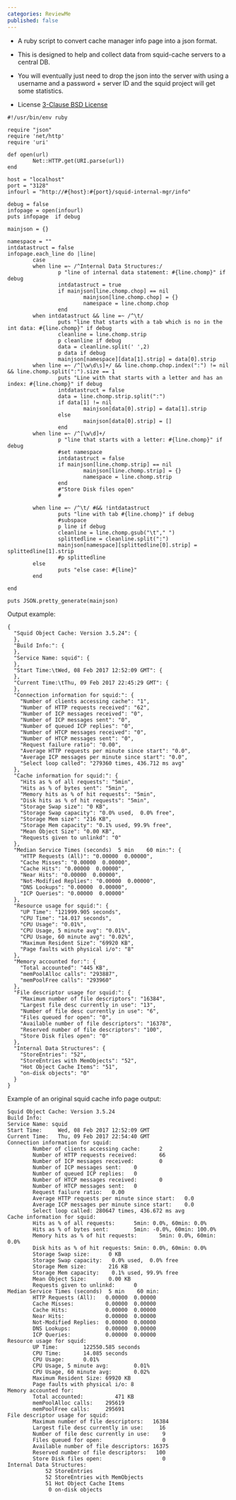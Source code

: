 ```yaml
---
categories: ReviewMe
published: false
---
```

  - A ruby script to convert cache manager info page into a json format.

  - This is designed to help and collect data from squid-cache servers
    to a central DB.

  - You will eventually just need to drop the json into the server with
    using a username and a password + server ID and the squid project
    will get some statistics.

  - License [3-Clause BSD License](http://ngtech.co.il/license/)

<!-- end list -->

``` highlight
#!/usr/bin/env ruby

require "json"
require 'net/http'
require 'uri'

def open(url)
        Net::HTTP.get(URI.parse(url))
end

host = "localhost"
port = "3128"
infourl = "http://#{host}:#{port}/squid-internal-mgr/info"

debug = false
infopage = open(infourl)
puts infopage  if debug

mainjson = {}

namespace = ""
intdatastruct = false
infopage.each_line do |line|
        case
        when line =~ /^Internal Data Structures:/
                p "line of internal data statement: #{line.chomp}" if debug
                intdatastruct = true
                if mainjson[line.chomp.chop] == nil
                        mainjson[line.chomp.chop] = {}
                        namespace = line.chomp.chop
                end
        when intdatastruct && line =~ /^\t/
                puts "line that starts with a tab which is no in the int data: #{line.chomp}" if debug
                cleanline = line.chomp.strip
                p cleanline if debug
                data = cleanline.split(' ',2)
                p data if debug
                mainjson[namespace][data[1].strip] = data[0].strip
        when line =~ /^[\w\d\s]+/ && line.chomp.chop.index(":") != nil && line.chomp.split(":").size == 1
                puts "Line with that starts with a letter and has an index: #{line.chomp}" if debug
                intdatastruct = false
                data = line.chomp.strip.split(":")
                if data[1] != nil
                        mainjson[data[0].strip] = data[1].strip
                else
                        mainjson[data[0].strip] = []
                end
        when line =~ /^[\w\d]+/
                p "line that starts with a letter: #{line.chomp}" if debug
                #set namespace
                intdatastruct = false
                if mainjson[line.chomp.strip] == nil
                        mainjson[line.chomp.strip] = {}
                        namespace = line.chomp.strip
                end
                #"Store Disk files open"
                #

        when line =~ /^\t/ #&& !intdatastruct
                puts "line with tab #{line.chomp}" if debug
                #subspace
                p line if debug
                cleanline = line.chomp.gsub("\t"," ")
                splittedline = cleanline.split(":")
                mainjson[namespace][splittedline[0].strip] = splittedline[1].strip
                #p splittedline
        else
                puts "else case: #{line}"
        end

end

puts JSON.pretty_generate(mainjson)
```

Output example:

    {
      "Squid Object Cache: Version 3.5.24": {
      },
      "Build Info:": {
      },
      "Service Name: squid": {
      },
      "Start Time:\tWed, 08 Feb 2017 12:52:09 GMT": {
      },
      "Current Time:\tThu, 09 Feb 2017 22:45:29 GMT": {
      },
      "Connection information for squid:": {
        "Number of clients accessing cache": "1",
        "Number of HTTP requests received": "62",
        "Number of ICP messages received": "0",
        "Number of ICP messages sent": "0",
        "Number of queued ICP replies": "0",
        "Number of HTCP messages received": "0",
        "Number of HTCP messages sent": "0",
        "Request failure ratio": "0.00",
        "Average HTTP requests per minute since start": "0.0",
        "Average ICP messages per minute since start": "0.0",
        "Select loop called": "279360 times, 436.712 ms avg"
      },
      "Cache information for squid:": {
        "Hits as % of all requests": "5min",
        "Hits as % of bytes sent": "5min",
        "Memory hits as % of hit requests": "5min",
        "Disk hits as % of hit requests": "5min",
        "Storage Swap size": "0 KB",
        "Storage Swap capacity": "0.0% used,  0.0% free",
        "Storage Mem size": "216 KB",
        "Storage Mem capacity": "0.1% used, 99.9% free",
        "Mean Object Size": "0.00 KB",
        "Requests given to unlinkd": "0"
      },
      "Median Service Times (seconds)  5 min    60 min:": {
        "HTTP Requests (All)": "0.00000  0.00000",
        "Cache Misses": "0.00000  0.00000",
        "Cache Hits": "0.00000  0.00000",
        "Near Hits": "0.00000  0.00000",
        "Not-Modified Replies": "0.00000  0.00000",
        "DNS Lookups": "0.00000  0.00000",
        "ICP Queries": "0.00000  0.00000"
      },
      "Resource usage for squid:": {
        "UP Time": "121999.905 seconds",
        "CPU Time": "14.017 seconds",
        "CPU Usage": "0.01%",
        "CPU Usage, 5 minute avg": "0.01%",
        "CPU Usage, 60 minute avg": "0.02%",
        "Maximum Resident Size": "69920 KB",
        "Page faults with physical i/o": "8"
      },
      "Memory accounted for:": {
        "Total accounted": "445 KB",
        "memPoolAlloc calls": "293887",
        "memPoolFree calls": "293960"
      },
      "File descriptor usage for squid:": {
        "Maximum number of file descriptors": "16384",
        "Largest file desc currently in use": "13",
        "Number of file desc currently in use": "6",
        "Files queued for open": "0",
        "Available number of file descriptors": "16378",
        "Reserved number of file descriptors": "100",
        "Store Disk files open": "0"
      },
      "Internal Data Structures": {
        "StoreEntries": "52",
        "StoreEntries with MemObjects": "52",
        "Hot Object Cache Items": "51",
        "on-disk objects": "0"
      }
    }

Example of an original squid cache info page output:

    Squid Object Cache: Version 3.5.24
    Build Info: 
    Service Name: squid
    Start Time:     Wed, 08 Feb 2017 12:52:09 GMT
    Current Time:   Thu, 09 Feb 2017 22:54:40 GMT
    Connection information for squid:
            Number of clients accessing cache:      2
            Number of HTTP requests received:       66
            Number of ICP messages received:        0
            Number of ICP messages sent:    0
            Number of queued ICP replies:   0
            Number of HTCP messages received:       0
            Number of HTCP messages sent:   0
            Request failure ratio:   0.00
            Average HTTP requests per minute since start:   0.0
            Average ICP messages per minute since start:    0.0
            Select loop called: 280647 times, 436.672 ms avg
    Cache information for squid:
            Hits as % of all requests:      5min: 0.0%, 60min: 0.0%
            Hits as % of bytes sent:        5min: -0.0%, 60min: 100.0%
            Memory hits as % of hit requests:       5min: 0.0%, 60min: 0.0%
            Disk hits as % of hit requests: 5min: 0.0%, 60min: 0.0%
            Storage Swap size:      0 KB
            Storage Swap capacity:   0.0% used,  0.0% free
            Storage Mem size:       216 KB
            Storage Mem capacity:    0.1% used, 99.9% free
            Mean Object Size:       0.00 KB
            Requests given to unlinkd:      0
    Median Service Times (seconds)  5 min    60 min:
            HTTP Requests (All):   0.00000  0.00000
            Cache Misses:          0.00000  0.00000
            Cache Hits:            0.00000  0.00000
            Near Hits:             0.00000  0.00000
            Not-Modified Replies:  0.00000  0.00000
            DNS Lookups:           0.00000  0.00000
            ICP Queries:           0.00000  0.00000
    Resource usage for squid:
            UP Time:        122550.585 seconds
            CPU Time:       14.085 seconds
            CPU Usage:      0.01%
            CPU Usage, 5 minute avg:        0.01%
            CPU Usage, 60 minute avg:       0.02%
            Maximum Resident Size: 69920 KB
            Page faults with physical i/o: 8
    Memory accounted for:
            Total accounted:          471 KB
            memPoolAlloc calls:    295619
            memPoolFree calls:     295691
    File descriptor usage for squid:
            Maximum number of file descriptors:   16384
            Largest file desc currently in use:     16
            Number of file desc currently in use:    9
            Files queued for open:                   0
            Available number of file descriptors: 16375
            Reserved number of file descriptors:   100
            Store Disk files open:                   0
    Internal Data Structures:
                52 StoreEntries
                52 StoreEntries with MemObjects
                51 Hot Object Cache Items
                 0 on-disk objects
